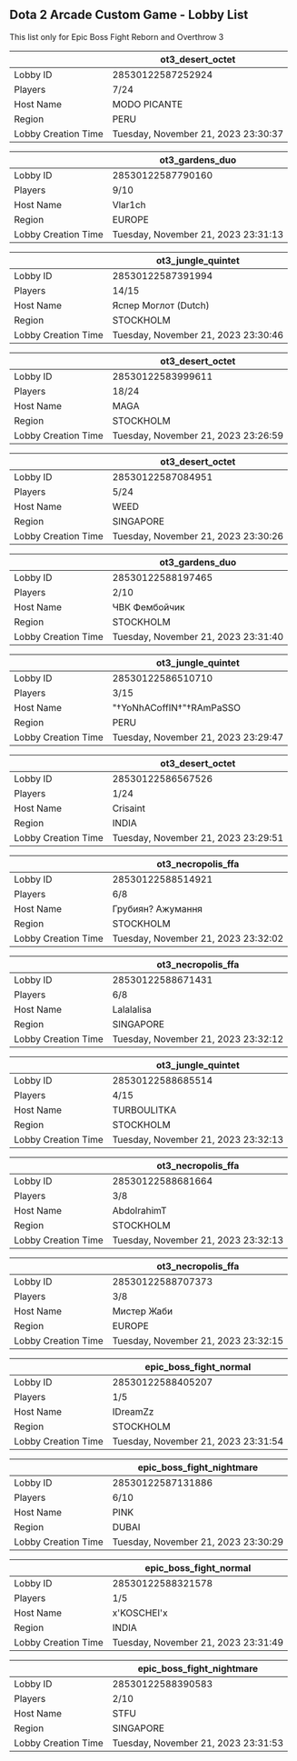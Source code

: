 ## Dota 2 Arcade Custom Game - Lobby List

This list only for Epic Boss Fight Reborn and Overthrow 3

|  | ot3_desert_octet |
| ------ | ------ |
| Lobby ID | 28530122587252924 |
| Players | 7/24 |
| Host Name | MODO PICANTE |
| Region | PERU |
| Lobby Creation Time | Tuesday, November 21, 2023 23:30:37 |


|  | ot3_gardens_duo |
| ------ | ------ |
| Lobby ID | 28530122587790160 |
| Players | 9/10 |
| Host Name | Vlar1ch |
| Region | EUROPE |
| Lobby Creation Time | Tuesday, November 21, 2023 23:31:13 |


|  | ot3_jungle_quintet |
| ------ | ------ |
| Lobby ID | 28530122587391994 |
| Players | 14/15 |
| Host Name | Яспер Моглот (Dutch) |
| Region | STOCKHOLM |
| Lobby Creation Time | Tuesday, November 21, 2023 23:30:46 |


|  | ot3_desert_octet |
| ------ | ------ |
| Lobby ID | 28530122583999611 |
| Players | 18/24 |
| Host Name | MAGA |
| Region | STOCKHOLM |
| Lobby Creation Time | Tuesday, November 21, 2023 23:26:59 |


|  | ot3_desert_octet |
| ------ | ------ |
| Lobby ID | 28530122587084951 |
| Players | 5/24 |
| Host Name | WEED |
| Region | SINGAPORE |
| Lobby Creation Time | Tuesday, November 21, 2023 23:30:26 |


|  | ot3_gardens_duo |
| ------ | ------ |
| Lobby ID | 28530122588197465 |
| Players | 2/10 |
| Host Name | ЧВК Фембойчик |
| Region | STOCKHOLM |
| Lobby Creation Time | Tuesday, November 21, 2023 23:31:40 |


|  | ot3_jungle_quintet |
| ------ | ------ |
| Lobby ID | 28530122586510710 |
| Players | 3/15 |
| Host Name | "†YoNhACoffIN†"†RAmPaSSO |
| Region | PERU |
| Lobby Creation Time | Tuesday, November 21, 2023 23:29:47 |


|  | ot3_desert_octet |
| ------ | ------ |
| Lobby ID | 28530122586567526 |
| Players | 1/24 |
| Host Name | Crisaint |
| Region | INDIA |
| Lobby Creation Time | Tuesday, November 21, 2023 23:29:51 |


|  | ot3_necropolis_ffa |
| ------ | ------ |
| Lobby ID | 28530122588514921 |
| Players | 6/8 |
| Host Name | Грубиян? Ажумання |
| Region | STOCKHOLM |
| Lobby Creation Time | Tuesday, November 21, 2023 23:32:02 |


|  | ot3_necropolis_ffa |
| ------ | ------ |
| Lobby ID | 28530122588671431 |
| Players | 6/8 |
| Host Name | Lalalalisa |
| Region | SINGAPORE |
| Lobby Creation Time | Tuesday, November 21, 2023 23:32:12 |


|  | ot3_jungle_quintet |
| ------ | ------ |
| Lobby ID | 28530122588685514 |
| Players | 4/15 |
| Host Name | TURBOULITKA |
| Region | STOCKHOLM |
| Lobby Creation Time | Tuesday, November 21, 2023 23:32:13 |


|  | ot3_necropolis_ffa |
| ------ | ------ |
| Lobby ID | 28530122588681664 |
| Players | 3/8 |
| Host Name | AbdolrahimT |
| Region | STOCKHOLM |
| Lobby Creation Time | Tuesday, November 21, 2023 23:32:13 |


|  | ot3_necropolis_ffa |
| ------ | ------ |
| Lobby ID | 28530122588707373 |
| Players | 3/8 |
| Host Name | Мистер Жаби |
| Region | EUROPE |
| Lobby Creation Time | Tuesday, November 21, 2023 23:32:15 |


|  | epic_boss_fight_normal |
| ------ | ------ |
| Lobby ID | 28530122588405207 |
| Players | 1/5 |
| Host Name | IDreamZz |
| Region | STOCKHOLM |
| Lobby Creation Time | Tuesday, November 21, 2023 23:31:54 |


|  | epic_boss_fight_nightmare |
| ------ | ------ |
| Lobby ID | 28530122587131886 |
| Players | 6/10 |
| Host Name | PINK |
| Region | DUBAI |
| Lobby Creation Time | Tuesday, November 21, 2023 23:30:29 |


|  | epic_boss_fight_normal |
| ------ | ------ |
| Lobby ID | 28530122588321578 |
| Players | 1/5 |
| Host Name | x'KOSCHEI'x |
| Region | INDIA |
| Lobby Creation Time | Tuesday, November 21, 2023 23:31:49 |


|  | epic_boss_fight_nightmare |
| ------ | ------ |
| Lobby ID | 28530122588390583 |
| Players | 2/10 |
| Host Name | STFU |
| Region | SINGAPORE |
| Lobby Creation Time | Tuesday, November 21, 2023 23:31:53 |


